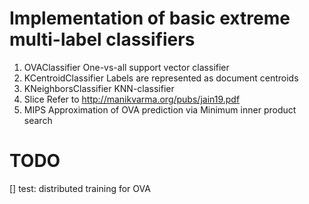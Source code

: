 # Implementation of basic extreme multi-label classifiers
1. OVAClassifier
    One-vs-all support vector classifier
2. KCentroidClassifier
    Labels are represented as document centroids
3. KNeighborsClassifier
    KNN-classifier
4. Slice
    Refer to http://manikvarma.org/pubs/jain19.pdf
5. MIPS
    Approximation of OVA prediction via Minimum inner product search
 
# TODO
[] test: distributed training for OVA